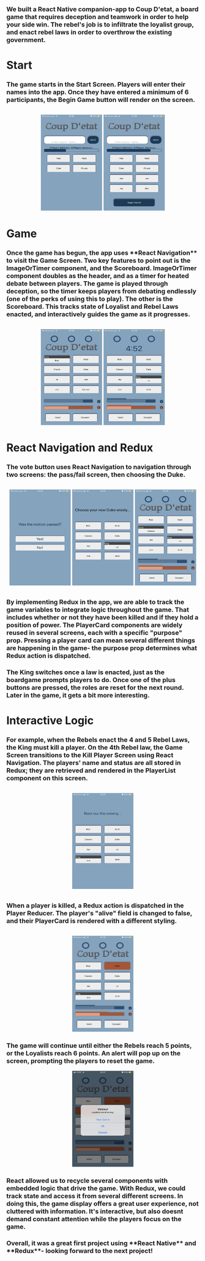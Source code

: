 <h3>We built a React Native companion-app to Coup D'etat, a board game that requires deception and teamwork in order to help your side win. The rebel's job is to infiltrate the loyalist group, and enact rebel laws in order to overthrow the existing government. </h3>

<h1>Start</h1>
    <h3>The game starts in the Start Screen. Players will enter their names into the app. Once they have entered a minimum of 6     participants, the Begin Game button will render on the screen.</h3>
<h2></h2>
   <div align="center">
        <img src= "/imagefolder/startscreen.jpg"  width="160" height="250" >    <img src= "/imagefolder/startscreen2.jpg" width="160" height="250" > 
    </div>
<h2></h2>
<h1>Game</h1>
<h3>Once the game has begun, the app uses **React Navigation** to visit the Game Screen. Two key features to point out is the ImageOrTimer component, and the Scoreboard. ImageOrTimer component doubles as the header, and as a timer for heated debate between players. The game is played through deception, so the timer keeps players from debating endlessly (one of the perks of using this to play). The other is the Scoreboard. This tracks state of Loyalist and Rebel Laws enacted, and interactively guides the game as it progresses.</h3>
<h2></h2>
<div align="center">
    <img src= "/imagefolder/gamescreen1.jpg" width="160" height="250" > <img src= "/imagefolder/gamescreentimer.jpg" width="160" height="250" >
</div>
<h2></h2>
<h1>React Navigation and Redux</h1>
<h3> The vote button uses React Navigation to navigation through two screens: the pass/fail screen, then choosing the Duke. </h3>
<h2></h2>
<div align="center">
    <img src= "/imagefolder/motionpassed.jpg" width="160" height="250" > <img src= "/imagefolder/chooseduke.jpg" width="160" height="250" > <img src= "/imagefolder/gamescreenduke.jpg" width="160" height="250" >
</div>
<h2></h2>
<h3>By implementing Redux in the app, we are able to track the game variables to integrate logic throughout the game. That includes whether or not they have been killed and if they hold a position of power. The PlayerCard components are widely reused in several screens, each with a specific "purpose" prop. Pressing a player card can mean several different things are happening in the game- the purpose prop determines what Redux action is dispatched.</h3>

<h3>The King switches once a law is enacted, just as the boardgame prompts players to do. Once one of the plus buttons are pressed, the roles are reset for the next round. Later in the game, it gets a bit more interesting.</h3>

<h1>Interactive Logic</h1>
<h3>For example, when the Rebels enact the 4 and 5 Rebel Laws, the King must kill a player. On the 4th Rebel law, the Game Screen transitions to the Kill Player Screen using React Navigation. The players' name and status are all stored in Redux; they are retrieved and rendered in the PlayerList component on this screen.</h3>
<h2></h2>
<div align="center">
    <img src= "/imagefolder/killscreen.jpg" width="160" height="250" >
</div>
<h2></h2>
<h3>When a player is killed, a Redux action is dispatched in the Player Reducer. The player's "alive" field is changed to false, and their PlayerCard is rendered with a different styling.</h3>
<h2></h2>
<div align="center">
   <img src= "/imagefolder/deadplayer.jpg" width="160" height="250" >
</div>

<h3>The game will continue until either the Rebels reach 5 points, or the Loyalists reach 6 points. An alert will pop up on the screen, prompting the players to reset the game.</h3>

<div align="center">
   <img src= "/imagefolder/gameover.jpg" width="160" height="250" >
</div>

<h3>React allowed us to recycle several components with embedded logic that drive the game. With Redux, we could track state and access it from several different screens. In doing this, the game display offers a great user experience, not cluttered with information. It's interactive, but also doesnt demand constant attention while the players focus on the game.
    <h4></h4>
<h3>Overall, it was a great first project using **React Native** and **Redux**- looking forward to the next project!</h3>
